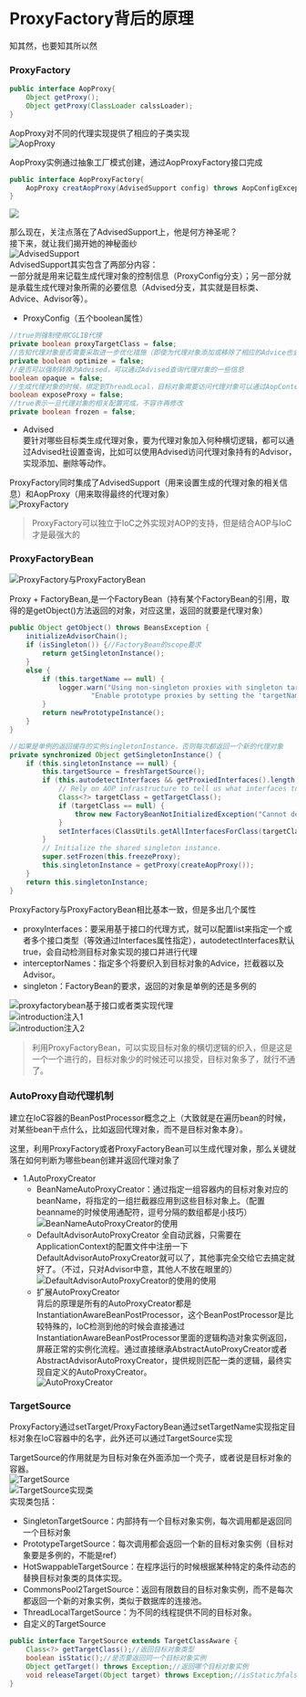 # ProxyFactory背后的原理  
知其然，也要知其所以然  
### ProxyFactory
```java
public interface AopProxy{
    Object getProxy();
    Object getProxy(ClassLoader calssLoader);
}
```
AopProxy对不同的代理实现提供了相应的子类实现  
![AopProxy](./Image/003/AopProxy.png)  

AopProxy实例通过抽象工厂模式创建，通过AopProxyFactory接口完成  
```java
public interface AopProxyFactory{
    AopProxy creatAopProxy(AdvisedSupport config) throws AopConfigException;//根据AdvisedSupport确定生成什么类型的AopProxy，实际交给DefaultAopProxyFactory实现
}
```
![ ](./Image/003/AopProxyFactory.png)

那么现在，关注点落在了AdvisedSupport上，他是何方神圣呢？  
接下来，就让我们揭开她的神秘面纱  
![AdvisedSupport](./Image/003/AdvisedSupport.png)  
AdvisedSupport其实包含了两部分内容：  
一部分就是用来记载生成代理对象的控制信息（ProxyConfig分支）；另一部分就是承载生成代理对象所需的必要信息（Advised分支，其实就是目标类、Advice、Advisor等）。  

- ProxyConfig（五个boolean属性）  
```java
//true则强制使用CGLIB代理
private boolean proxyTargetClass = false;
//告知代理对象是否需要采取进一步优化措施（即使为代理对象添加或移除了相应的Advice也会被忽略），true则强制使用CGLIB代理
private boolean optimize = false;
//是否可以强制转换为Advised，可以通过Advised查询代理对象的一些信息
boolean opaque = false;
//生成代理对象的时候，绑定到ThreadLocal，目标对象需要访问代理对象可以通过AopContext.currentProxy取得
boolean exposeProxy = false;
//true表示一旦代理对象的相关配置完成，不容许再修改
private boolean frozen = false;
```
- Advised  
要针对哪些目标类生成代理对象，要为代理对象加入何种横切逻辑，都可以通过Advised社设置查询，比如可以使用Advised访问代理对象持有的Advisor，实现添加、删除等动作。

ProxyFactory同时集成了AdvisedSupport（用来设置生成的代理对象的相关信息）和AopProxy（用来取得最终的代理对象）  
![ProxyFactory](./Image/003/ProxyFactory.png)  

>ProxyFactory可以独立于IoC之外实现对AOP的支持，但是结合AOP与IoC才是最强大的  

### ProxyFactoryBean  
![ProxyFactory与ProxyFactoryBean](./Image/003/ProxyFactoryBean.png)  

Proxy + FactoryBean,是一个FactoryBean（持有某个FactoryBean的引用，取得的是getObject()方法返回的对象，对应这里，返回的就要是代理对象）   

```java
public Object getObject() throws BeansException {
    initializeAdvisorChain();
    if (isSingleton()) {//FactoryBean的scope要求
        return getSingletonInstance();
    }
    else {
        if (this.targetName == null) {
            logger.warn("Using non-singleton proxies with singleton targets is often undesirable. " +
                    "Enable prototype proxies by setting the 'targetName' property.");
        }
        return newPrototypeInstance();
    }
}

//如果是单例的返回缓存的实例singletonInstance，否则每次都返回一个新的代理对象
private synchronized Object getSingletonInstance() {
    if (this.singletonInstance == null) {
        this.targetSource = freshTargetSource();
        if (this.autodetectInterfaces && getProxiedInterfaces().length == 0 && !isProxyTargetClass()) {
            // Rely on AOP infrastructure to tell us what interfaces to proxy.
            Class<?> targetClass = getTargetClass();
            if (targetClass == null) {
                throw new FactoryBeanNotInitializedException("Cannot determine target class for proxy");
            }
            setInterfaces(ClassUtils.getAllInterfacesForClass(targetClass, this.proxyClassLoader));
        }
        // Initialize the shared singleton instance.
        super.setFrozen(this.freezeProxy);
        this.singletonInstance = getProxy(createAopProxy());
    }
    return this.singletonInstance;
}
```

ProxyFactory与ProxyFactoryBean相比基本一致，但是多出几个属性  
- proxyInterfaces：要采用基于接口的代理方式，就可以配置list来指定一个或者多个接口类型（等效通过Interfaces属性指定），autodetectInterfaces默认true，会自动检测目标对象实现的接口并进行代理  
- interceptorNames：指定多个将要织入到目标对象的Advice，拦截器以及Advisor。  
- singleton：FactoryBean的要求，返回的对象是单例的还是多例的  


![proxyfactorybean基于接口或者类实现代理](./Image/003/proxyfactorybean基于接口或者类实现代理.png)  
![introduction注入1](./Image/003/introduction注入1.png)  
![introduction注入2](./Image/003/introduction注入2.png)  


>利用ProxyFactoryBean，可以实现目标对象的横切逻辑的织入，但是这是一个一个进行的，目标对象少的时候还可以接受，目标对象多了，就行不通了。  

### AutoProxy自动代理机制  
建立在IoC容器的BeanPostProcessor概念之上（大致就是在遍历bean的时候，对某些bean干点什么，比如返回代理对象，而不是目标对象本身）。  

这里，利用ProxyFactory或者ProxyFactoryBean可以生成代理对象，那么关键就落在如何判断为哪些bean创建并返回代理对象了  

- 1.AutoProxyCreator  
    - BeanNameAutoProxyCreator：通过指定一组容器内的目标对象对应的beanName，将指定的一组拦截器应用到这些目标对象上。（配置beanname的时候使用通配符，逗号分隔的数组都是小技巧）
![BeanNameAutoProxyCreator的使用](./Image/003/BeanNameAutoProxyCreator的使用.png)         
    - DefaultAdvisorAutoProxyCreator
    全自动武器，只需要在ApplicationContext的配置文件中注册一下DefaultAdvisorAutoProxyCreator就可以了，其他事完全交给它去搞定就好了。（不过，只对Advisor中意，其他人不放在眼里的）  
![DefaultAdvisorAutoProxyCreator的使用的使用](./Image/003/DefaultAdvisorAutoProxyCreator的使用.png)       
    - 扩展AutoProxyCreator  
    背后的原理是所有的AutoProxyCreator都是InstantiationAwareBeanPostProcessor，这个BeanPostProcessor是比较特殊的，IoC检测到他的时候会直接通过InstantiationAwareBeanPostProcessor里面的逻辑构造对象实例返回，屏蔽正常的实例化流程。通过直接继承AbstractAutoProxyCreator或者AbstractAdvisorAutoProxyCreator，提供规则匹配一类的逻辑，最终实现自定义的AutoProxyCreator。  
![AutoProxyCreator](./Image/003/AutoProxyCreator.png)  

### TargetSource
ProxyFactory通过setTarget/ProxyFactoryBean通过setTargetName实现指定目标对象在IoC容器中的名字，此外还可以通过TargetSource实现  

TargetSource的作用就是为目标对象在外面添加一个壳子，或者说是目标对象的容器。  
![TargetSource](./Image/003/TargetSource.png)  
![TargetSource实现类](./Image/003/TargetSource实现类.png)  
实现类包括：  
- SingletonTargetSource：内部持有一个目标对象实例，每次调用都是返回同一个目标对象  
- PrototypeTargetSource：每次调用都会返回一个新的目标对象实例（目标对象要是多例的，不能是ref）    
- HotSwappableTargetSource：在程序运行的时候根据某种特定的条件动态的替换目标对象类的具体实现。    
- CommonsPool2TargetSource：返回有限数目的目标对象实例，而不是每次都返回一个新的对象实例，类似于数据库的连接池。  
- ThreadLocalTargetSource：为不同的线程提供不同的目标对象。    
- 自定义的TargetSource
```java
public interface TargetSource extends TargetClassAware {
    Class<?> getTargetClass();//返回目标对象类型
    boolean isStatic();//是否要返回同一个目标对象实例
    Object getTarget() throws Exception;//返回哪个目标对象实例
    void releaseTarget(Object target) throws Exception;//isStatic为false，具体调用过程结束的时候调用，释放当前调用的目标对象
}
```



